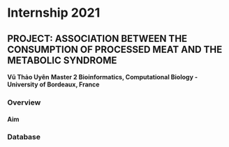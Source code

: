 # Internship 2021
## PROJECT: ASSOCIATION BETWEEN THE CONSUMPTION OF PROCESSED MEAT AND THE METABOLIC SYNDROME
**Vũ Thảo Uyên**
**Master 2 Bioinformatics, Computational Biology - University of Bordeaux, France**

### Overview

#### Aim 

### Database
